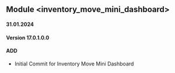 ## Module <inventory_move_mini_dashboard>

#### 31.01.2024
#### Version 17.0.1.0.0
#### ADD
- Initial Commit for Inventory Move Mini Dashboard
